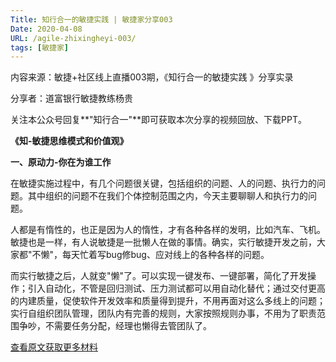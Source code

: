 ```yaml
---
Title: 知行合一的敏捷实践 | 敏捷家分享003
Date: 2020-04-08
URL: /agile-zhixingheyi-003/
tags: [敏捷家]
---
```


内容来源：敏捷+社区线上直播003期，《知行合一的敏捷实践 》分享实录

分享者：道富银行敏捷教练杨贵 

关注本公众号回复**"知行合一"**即可获取本次分享的视频回放、下载PPT。

**《知-敏捷思维模式和价值观》**

**一、原动力-你在为谁工作**

在敏捷实施过程中，有几个问题很关键，包括组织的问题、人的问题、执行力的问题。其中组织的问题不在我们个体控制范围之内，今天主要聊聊人和执行力的问题。

人都是有惰性的，也正是因为人的惰性，才有各种各样的发明，比如汽车、飞机。敏捷也是一样，有人说敏捷是一批懒人在做的事情。确实，实行敏捷开发之前，大家都"不懒"，每天忙着写bug修bug、应对线上的各种各样的问题。

而实行敏捷之后，人就变"懒"了。可以实现一键发布、一键部署，简化了开发操作；引入自动化，不管是回归测试、压力测试都可以用自动化替代；通过交付更高的内建质量，促使软件开发效率和质量得到提升，不用再面对这么多线上的问题；实行自组织团队管理，团队内有完善的规则，大家按照规则办事，不用为了职责范围争吵，不需要任务分配，经理也懒得去管团队了。

[查看原文获取更多材料](https://mp.weixin.qq.com/s/UUodVrWHbG0sDd7N_rbTMw)

